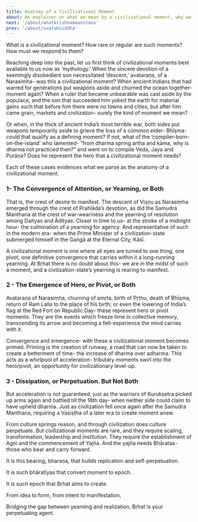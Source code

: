 ```yaml
---
title: Anatomy of a Civilizational Moment
about: An explainer on what we mean by a civilizational moment, why we're in the midst of one now, and the mandate it thus sets for us.
next: '/about/whatkrishnameanstous'
prev: '/about/svatahsiddha'
---
```


What is a civilizational moment? How rare or regular are such moments? How must we respond to them?

Reaching deep into the past, let us first think of civilizational moments best available to us now as ‘mythology.’ When the sincere devotion of a seemingly disobedient son necessitated ‘descent,’ avataraṇa, of a Narasiṃha- was this a civilizational moment? When ancient Indians that had warred for generations put weapons aside and churned the ocean together- moment again? When a ruler that became unbearable was cast aside by the populace, and the son that succeeded him yoked the earth for material gains such that before him there were no towns and cities, but after him came grain, markets and civilization- surely the kind of moment we mean?

Or when, in the thick of ancient India’s most terrible war, both sides put weapons temporarily aside to grieve the loss of a common elder- Bhīṣma- could that qualify as a defining moment? If not, what of the ‘compiler-born-on-the-island’ who lamented- ”from dharma spring artha and kāma, why is dharma not practiced then?” and went on to compile Veda, Jaya and Purāṇa? Does he represent the hero that a civilizational moment needs?

Each of these cases evidences what we parse as the anatomy of a civilizational moment.

### 1- The Convergence of Attention, or Yearning, or Both
That is, the crest of desire to manifest. The descent of Viṣṇu as Narasiṃha emerged through the crest of Prahlāda’s devotion, as did the Samudra Manthana at the crest of war-weariness and the yearning of resolution among Daityas and Ādityas. Closer in time to us- at the stroke of a midnight hour- the culmination of a yearning for agency. And representative of such in the modern era- when the Prime Minister of a civilization-state submerged himself in the Gaṅgā at the Eternal City, Kāśī.

A civilizational moment is one where all eyes are turned to one thing, one pivot, one definitive convergence that carries within it a long-running yearning. At Bṛhat there is no doubt about this- we are in the midst of such a moment, and a civilization-state’s yearning is rearing to manifest.

### 2 - The Emergence of Hero, or Pivot, or Both
Avataraṇa of Narasiṃha, churning of amṛta, birth of Pṛthu, death of Bhīṣma, return of Ram Lalla to the place of his birth; or even the lowering of India’s flag at the Red Fort on Republic Day- these represent hero or pivot moments. They are the events which freeze time in collective memory, transcending its arrow and becoming a felt-experience the mind carries with it.

Convergence and emergence- with these a civilizational moment becomes primed. Priming is the creation of runway, a road that can now be taken to create a betterment of time- the increase of dharma over adharma. This acts as a whirlpool of acceleration- tributary moments swirl into the hero/pivot, an opportunity for civilizationary level-up.

### 3 - Dissipation, or Perpetuation. But Not Both
But acceleration is not guaranteed, just as the warriors of Kurukṣetra picked up arms again and battled till the 18th day- when neither side could claim to have upheld dharma. Just as civilization fell once again after the Samudra Manthana, requiring a Vasiṣṭha of a later era to create moment anew.

From culture springs reason, and through civilization does culture perpetuate. But civilizational moments are rare, and they require scaling, transformation, leadership and institution. They require the establishment of Agni and the commencement of Yajña. And the yajña needs Bhāratas- those who bear and carry forward.

It is this bearing, bharaṇa, that builds replication and self-perpetuation.

It is such bhāratīyas that convert moment to epoch.

It is such epoch that Bṛhat aims to create.

From idea to form,
from intent to manifestation,

Bridging the gap between yearning and realization,
Bṛhat is your perpetuating agent.

